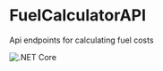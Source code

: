 # FuelCalculatorAPI

Api endpoints for calculating fuel costs

![.NET Core](https://github.com/cjlambertgh/FuelCalculatorAPI/workflows/.NET%20Core/badge.svg)
